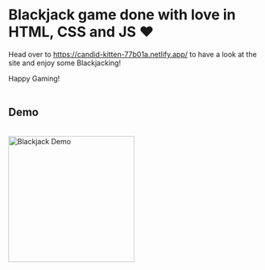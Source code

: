 # Blackjack game done with love in HTML, CSS and JS ❤️

Head over to https://candid-kitten-77b01a.netlify.app/ to have a look at the site and enjoy some Blackjacking!

Happy Gaming!
<br>
<br>

## Demo
<br>
<img src="./assets/blackjack.gif" alt="Blackjack Demo" width="250">
